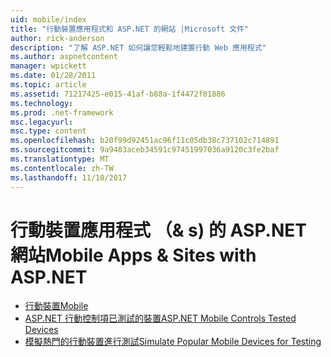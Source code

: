 ```yaml
---
uid: mobile/index
title: "行動裝置應用程式和 ASP.NET 的網站 |Microsoft 文件"
author: rick-anderson
description: "了解 ASP.NET 如何讓您輕鬆地建置行動 Web 應用程式"
ms.author: aspnetcontent
manager: wpickett
ms.date: 01/28/2011
ms.topic: article
ms.assetid: 71217425-e015-41af-b88a-1f4472f81886
ms.technology: 
ms.prod: .net-framework
msc.legacyurl: 
msc.type: content
ms.openlocfilehash: b20f99d92451ac96f11c05db38c737102c714891
ms.sourcegitcommit: 9a9483aceb34591c97451997036a9120c3fe2baf
ms.translationtype: MT
ms.contentlocale: zh-TW
ms.lasthandoff: 11/10/2017
---
```

<a name="mobile-apps--sites-with-aspnet"></a><span data-ttu-id="21ccd-103">行動裝置應用程式 （& s) 的 ASP.NET 網站</span><span class="sxs-lookup"><span data-stu-id="21ccd-103">Mobile Apps & Sites with ASP.NET</span></span>
====================
- [<span data-ttu-id="21ccd-104">行動裝置</span><span class="sxs-lookup"><span data-stu-id="21ccd-104">Mobile</span></span>](overview.md)
- [<span data-ttu-id="21ccd-105">ASP.NET 行動控制項已測試的裝置</span><span class="sxs-lookup"><span data-stu-id="21ccd-105">ASP.NET Mobile Controls Tested Devices</span></span>](tested-devices.md)
- [<span data-ttu-id="21ccd-106">模擬熱門的行動裝置進行測試</span><span class="sxs-lookup"><span data-stu-id="21ccd-106">Simulate Popular Mobile Devices for Testing</span></span>](device-simulators.md)

